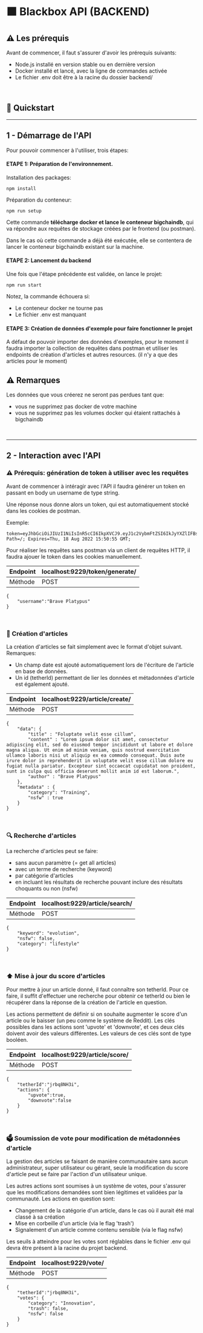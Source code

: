 # ⬛ Blackbox API (BACKEND)

## ⚠️ Les prérequis
Avant de commencer, il faut s'assurer d'avoir les prérequis suivants:
- Node.js installé en version stable ou en dernière version
- Docker installé et lancé, avec la ligne de commandes activée
- Le fichier .env doit être à la racine du dossier backend/

⠀

## 🚀 Quickstart
____

## 1 - Démarrage de l'API

Pour pouvoir commencer à l'utiliser, trois étapes:

#### ETAPE 1:  Préparation de l'environnement.

Installation des packages:
```
npm install
```

Préparation du conteneur:
```
npm run setup
```
Cette commande **télécharge docker et lance le conteneur bigchaindb**, qui va répondre aux requêtes de stockage créées par le frontend (ou postman).

Dans le cas où cette commande a déjà été exécutée, elle se contentera de lancer le conteneur bigchaindb existant sur la machine.

#### ETAPE 2: Lancement du backend
Une fois que l'étape précédente est validée, on lance le projet:
```
npm run start
```
Notez, la commande échouera si:
- Le conteneur docker ne tourne pas
- Le fichier .env est manquant

#### ETAPE 3: Création de données d'exemple pour faire fonctionner le projet
A défaut de pouvoir importer des données d'exemples, pour le moment il faudra importer la collection de requêtes dans postman et utiliser les endpoints de création d'articles et autres resources. (il n'y a que des articles pour le moment)

## ⚠ Remarques
Les données que vous créerez ne seront pas perdues tant que:
- vous ne supprimez pas docker de votre machine
- vous ne supprimez pas les volumes docker qui étaient rattachés à bigchaindb

⠀
__________________________
## 2 - Interaction avec l'API

### ⚠️ Prérequis: génération de token à utiliser avec les requêtes

Avant de commencer à intéragir avec l'API il faudra générer un token en passant en body un username de type string.

Une réponse nous donne alors un token, qui est automatiquement stocké dans les cookies de postman.

Exemple:
```
token=eyJhbGciOiJIUzI1NiIsInR5cCI6IkpXVCJ9.eyJ1c2VybmFtZSI6IkJyYXZlIFBsYXR5cHVzIiwiaWF0IjoxNjYwODI4ODU1LCJleHAiOjE2NjA4Mzc4NTV9.Q3g3dRbpEUSgu1WrfZhAHwx6eMQ0L2ea_pemb8FuVlc; Path=/; Expires=Thu, 18 Aug 2022 15:50:55 GMT;
```

Pour réaliser les requêtes sans postman via un client de requêtes HTTP, il faudra ajouer le token dans les cookies manuellement.

| Endpoint  | localhost:9229/token/generate/  |
| ------------ | ------------ |
| Méthode  |  POST |

```
{
    "username":"Brave Platypus"
}
```
⠀
### 🔨 Création d'articles

La création d'articles se fait simplement avec le format d'objet suivant.
Remarques:
- Un champ date est ajouté automatiquement lors de l'écriture de l'article en base de données.
- Un id (tetherId) permettant de lier les données et métadonnées d'article est également ajouté.

| Endpoint  | localhost:9229/article/create/ |
| ------------ | ------------ |
| Méthode  |  POST |
```
{
    "data": {
        "title" : "Foluptate velit esse cillum",
        "content" : "Lorem ipsum dolor sit amet, consectetur adipiscing elit, sed do eiusmod tempor incididunt ut labore et dolore magna aliqua. Ut enim ad minim veniam, quis nostrud exercitation ullamco laboris nisi ut aliquip ex ea commodo consequat. Duis aute irure dolor in reprehenderit in voluptate velit esse cillum dolore eu fugiat nulla pariatur. Excepteur sint occaecat cupidatat non proident, sunt in culpa qui officia deserunt mollit anim id est laborum.",
        "author" : "Brave Platypus"
    },
    "metadata" : {
        "category": "Training",
        "nsfw" : true
    }
}
```
⠀
### 🔍 Recherche d'articles

La recherche d'articles peut se faire:
- sans aucun paramètre (= get all articles)
- avec un terme de recherche (keyword)
- par catégorie d'articles
- en incluant les résultats de recherche pouvant inclure des résultats choquants ou non (nsfw)

| Endpoint  | localhost:9229/article/search/  |
| ------------ | ------------ |
| Méthode  |  POST |

```
{
    "keyword": "evolution",
    "nsfw": false,
    "category": "lifestyle"
}
```
⠀
### ⬆️ Mise à jour du score d'articles

Pour mettre à jour un article donné, il faut connaître son tetherId.
Pour ce faire, il suffit d'effectuer une recherche pour obtenir ce tetherId ou bien le récupérer dans la réponse de la création de l'article en question.

Les actions permettent de définir si on souhaite augmenter le score d'un article ou le baisser (un peu comme le système de Reddit).
Les clés possibles dans les actions sont 'upvote' et 'downvote', et ces deux clés doivent avoir des valeurs différentes. Les valeurs de ces clés sont de type booléen.

| Endpoint  | localhost:9229/article/score/  |
| ------------ | ------------ |
| Méthode  |  POST |
```
{
    "tetherId":"jrbq8NH3i",
    "actions": {
        "upvote":true,
        "downvote":false
    }
}
```
⠀
### 🗳️ Soumission de vote pour modification de métadonnées d'article

La gestion des articles se faisant de manière communautaire sans aucun administrateur, super utilisateur ou gérant, seule la modification du score d'article peut se faire par l'action d'un utilisateur unique.

Les autres actions sont soumises à un système de votes, pour s'assurer que les modifications demandées sont bien légitimes et validées par la communauté.
Les actions en question sont:
- Changement de la catégorie d'un article, dans le cas où il aurait été mal classé à sa création
- Mise en corbeille d'un article (via le flag 'trash')
- Signalement d'un article comme contenu sensible (via le flag nsfw)

Les seuils à atteindre pour les votes sont réglables dans le fichier .env qui devra être présent à la racine du projet backend.

| Endpoint  | localhost:9229/vote/  |
| ------------ | ------------ |
| Méthode  |  POST |
```
{
    "tetherId":"jrbq8NH3i",
    "votes": {
        "category": "Innovation",
        "trash": false,
        "nsfw": false
    }
}
```